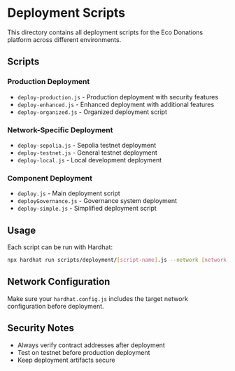 # Deployment Scripts

This directory contains all deployment scripts for the Eco Donations platform across different environments.

## Scripts

### Production Deployment

- `deploy-production.js` - Production deployment with security features
- `deploy-enhanced.js` - Enhanced deployment with additional features
- `deploy-organized.js` - Organized deployment script

### Network-Specific Deployment

- `deploy-sepolia.js` - Sepolia testnet deployment
- `deploy-testnet.js` - General testnet deployment
- `deploy-local.js` - Local development deployment

### Component Deployment

- `deploy.js` - Main deployment script
- `deployGovernance.js` - Governance system deployment
- `deploy-simple.js` - Simplified deployment script

## Usage

Each script can be run with Hardhat:

```bash
npx hardhat run scripts/deployment/[script-name].js --network [network-name]
```

## Network Configuration

Make sure your `hardhat.config.js` includes the target network configuration before deployment.

## Security Notes

- Always verify contract addresses after deployment
- Test on testnet before production deployment
- Keep deployment artifacts secure
